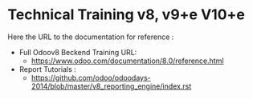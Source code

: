 Technical Training v8, v9+e V10+e
==========
Here the URL to the documentation for reference :
- Full Odoov8 Beckend Training URL:
   * https://www.odoo.com/documentation/8.0/reference.html
- Report Tutorials : 
   * https://github.com/odoo/odoodays-2014/blob/master/v8_reporting_engine/index.rst
